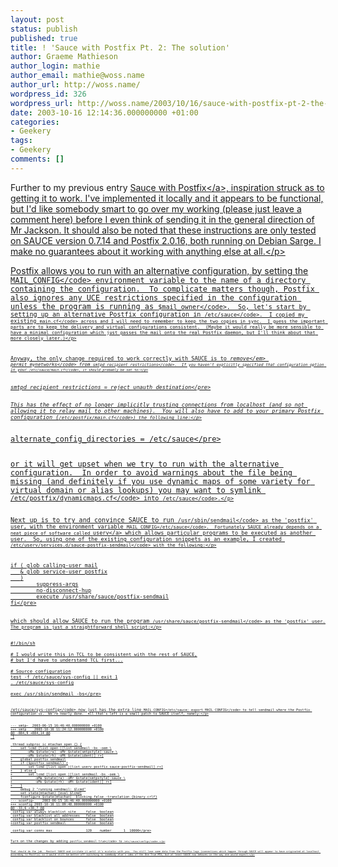 ```yaml
---
layout: post
status: publish
published: true
title: ! 'Sauce with Postfix Pt. 2: The solution'
author: Graeme Mathieson
author_login: mathie
author_email: mathie@woss.name
author_url: http://woss.name/
wordpress_id: 326
wordpress_url: http://woss.name/2003/10/16/sauce-with-postfix-pt-2-the-solution/
date: 2003-10-16 12:14:36.000000000 +01:00
categories:
- Geekery
tags:
- Geekery
comments: []
---
```

<p>Further to my previous entry <a href="http:&#47;&#47;www.endless.org.uk&#47;blog&#47;archives&#47;2003&#47;10&#47;16&#47;000463.html">Sauce with Postfix<&#47;a>, inspiration struck as to getting it to work.  I've implemented it locally and it appears to be functional, but I'd like somebody smart to go over my working (please just leave a comment here) before I even think of sending it in the general direction of Mr Jackson.  It should also be noted that these instructions are only tested on SAUCE version 0.7.14 and Postfix 2.0.16, both running on Debian Sarge.  I make no guarantees about it working with anything else at all.<&#47;p>

<p>Postfix allows you to run with an alternative configuration, by setting the <code>MAIL_CONFIG<&#47;code> environment variable to the name of a directory containing the configuration.  To complicate matters though, Postfix also ignores any UCE restrictions specified in the configuration unless the program is running as <code>$mail_owner<&#47;code>.  So, let's start by setting up an alternative Postfix configuration in <code>&#47;etc&#47;sauce<&#47;code>.  I copied my existing <code>main.cf<&#47;code> across and I will need to remember to keep the two copies in sync.  I guess the important parts are to keep the delivery and virtual configurations consistent.  (Maybe it would really be more sensible to have a minimal configuration which just passes the mail onto the real Postfix daemon, but I'll think about that more closely later.)<&#47;p>

<p>Anyway, the only change required to work correctly with SAUCE is to <em>remove<&#47;em> <code>permit_mynetworks<&#47;code> from <code>smtpd_recipient_restrictions<&#47;code>.  If you haven't explicitly specified that configuration option in your <code>&#47;etc&#47;sauce&#47;main.cf<&#47;code>, it should probably be set to:<&#47;p>

<pre>smtpd_recipient_restrictions = reject_unauth_destination<&#47;pre>

<p>This has the effect of no longer implicitly trusting connections from localhost (and so not allowing it to relay mail to other machines).  You will also have to add to your primary Postfix configuration (<code>&#47;etc&#47;postfix&#47;main.cf<&#47;code>) the following line:<&#47;p>

<pre>alternate_config_directories = &#47;etc&#47;sauce<&#47;pre>

<p>or it will get upset when we try to run with the alternative configuration.  In order to avoid warnings about the file being missing (and definitely if you use dynamic maps of some variety for virtual domain or alias lookups) you may want to symlink <code>&#47;etc&#47;postfix&#47;dynamicmaps.cf<&#47;code> into <code>&#47;etc&#47;sauce<&#47;code>.<&#47;p>

<p>Next up is to try and convince SAUCE to run <code>&#47;usr&#47;sbin&#47;sendmail<&#47;code> as the 'postfix' user, with the environment variable <code>MAIL_CONFIG=&#47;etc&#47;sauce<&#47;code>.  Fortunately SAUCE already depends on a neat piece of software called <a href="http:&#47;&#47;www.chiark.greenend.org.uk&#47;~ian&#47;userv&#47;">userv<&#47;a> which allows particular programs to be executed as another user.  So, using one of the existing configuration snippets as an example, I created <code>&#47;etc&#47;userv&#47;services.d&#47;sauce-postfix-sendmail<&#47;code> with the following:<&#47;p>

<pre>if ( glob calling-user mail
   & glob service-user postfix
   )
        suppress-args
        no-disconnect-hup
        execute &#47;usr&#47;share&#47;sauce&#47;postfix-sendmail
fi<&#47;pre>

<p>which should allow SAUCE to run the program <code>&#47;usr&#47;share&#47;sauce&#47;postfix-sendmail<&#47;code> as the 'postfix' user.  The program is just a straightforward shell script:<&#47;p>

<pre>#!&#47;bin&#47;sh

# I would write this in TCL to be consistent with the rest of SAUCE,
# but I'd have to understand TCL first...

# Source configuration
test -f &#47;etc&#47;sauce&#47;sys-config || exit 1
. &#47;etc&#47;sauce&#47;sys-config

exec &#47;usr&#47;sbin&#47;sendmail -bs<&#47;pre>

<p><code>&#47;etc&#47;sauce&#47;sys-config<&#47;code> now just has the extra line <code>MAIL_CONFIG=&#47;etc&#47;sauce; export MAIL_CONFIG<&#47;code> to tell sendmail where the Postfix configuration is.  We're nearly done.  All that's left is a small patch to SAUCE itself, namely:<&#47;p>

<pre>--- smtp~	2003-06-15 16:46:40.000000000 +0100
+++ smtp	2003-10-16 11:24:12.000000000 +0100
@@ -884,9 +884,14 @@
 }

 thread_subproc ic mtachan_open {} {
-    set lcmd [list open |[list sendmail -bs -oem \
-	    -oMa $state(ra) -oMr $state(smtpstyle)-sauce \
-	    -oMs $state(rh) -oMt $state(ident)] r+]
+    global postfix_sendmail
+    if ($postfix_sendmail) {
+        set lcmd [list open |[list userv postfix sauce-postfix-sendmail] r+]
+    } else {
+        set lcmd [list open |[list sendmail -bs -oem \
+	        -oMa $state(ra) -oMr $state(smtpstyle)-sauce \
+	        -oMs $state(rh) -oMt $state(ident)] r+]
+    }
     debug 2 "running sendmail: $lcmd"
     set state(mtachan) [eval $lcmd]
     fconfigure $state(mtachan) -blocking false -translation {binary crlf}
--- sconfig~	2003-06-15 16:46:40.000000000 +0100
+++ sconfig	2003-10-16 11:09:48.000000000 +0100
@@ -33,6 +30,7 @@
 config_var always_blacklist_site     false  boolean
 config_var blacklist_all_addresses   false  boolean
 config_var blacklist_on_bounces      false  boolean
+config_var postfix_sendmail          false  boolean

 config_var conns_max                 120    number	     1  10000<&#47;pre>

<p>Turn on the changes by adding <code>postfix_sendmail true<&#47;code> to <code>&#47;etc&#47;sauce&#47;config<&#47;code>.<&#47;p>

<p>That should do the job.  Restart SAUCE and irritate it until it's ecstatic with you.  You still lose some data from the Postfix logs (connections which happen through SAUCE will appear to have originated at localhost according to Postfix) so I would still be better off switching to somebody else's idea of the One True MTA, but at least SAUCE now behaves in the way one would expect.<&#47;p>
